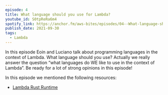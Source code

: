 ```yaml
---
episode: 4
title: What language should you use for Lambda?
youtube_id: S0tpReRa6m4
spotify_link: https://anchor.fm/aws-bites/episodes/04--What-language-should-you-use-for-Lambda-e17nfjk
publish_date: 2021-09-30
tags:
  - Lambda
---
```


In this episode Eoin and Luciano talk about programming languages in the context of Lambda. What language should you use? Actually we really answer the question “what languages do WE like to use in the context of Lambda”. Be ready for a lot of strong opinions in this episode!

In this episode we mentioned the following resources:
 - [Lambda Rust Runtime](https://github.com/awslabs/aws-lambda-rust-runtime)
 